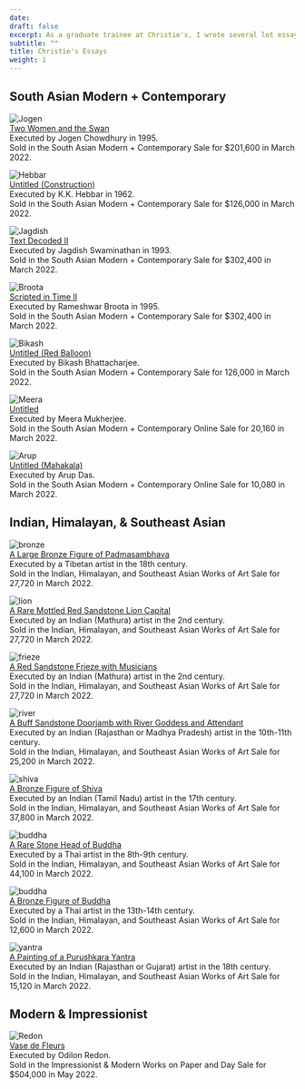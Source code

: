 ```yaml
---
date: 
draft: false
excerpt: As a graduate trainee at Christie's, I wrote several lot essays and lot notes for the Indian, Himalayan, & Southeast Asian, South Asian Modern + Contemporary, and Modern & Impressionist department auction catalogues. Click here to see some of my contributions! 
subtitle: ""
title: Christie's Essays
weight: 1
---
```



## South Asian Modern + Contemporary 

![Jogen](featured.jpg)<br>
[Two Women and the Swan](https://www.christies.com/lot/lot-6359061?ldp_breadcrumb=back&intObjectID=6359061&from=salessummary&lid=1)
<br>Executed by Jogen Chowdhury in 1995. <br>Sold in the South Asian Modern + Contemporary Sale for $201,600 in March 2022.

![Hebbar](featured.jpg)<br>
[Untitled (Construction)](https://www.christies.com/lot/lot-6359064?ldp_breadcrumb=back&intObjectID=6359064&from=salessummary&lid=1)
<br>Executed by K.K. Hebbar in 1962. <br>Sold in the South Asian Modern + Contemporary Sale for $126,000 in March 2022.

![Jagdish](featured.jpg) <br>
[Text Decoded II](https://www.christies.com/lot/lot-6359064?ldp_breadcrumb=back&intObjectID=6359064&from=salessummary&lid=1)
<br>Executed by Jagdish Swaminathan in 1993.<br> Sold in the South Asian Modern + Contemporary Sale for $302,400 in March 2022.

![Broota](featured.jpg)<br>
[Scripted in Time II](https://www.christies.com/lot/lot-6359083?ldp_breadcrumb=back&intObjectID=6359083&from=salessummary&lid=1)
<br>Executed by Rameshwar Broota in 1995.<br> Sold in the South Asian Modern + Contemporary Sale for $302,400 in March 2022.

![Bikash](featured.jpg)<br>
[Untitled (Red Balloon)](https://www.christies.com/en/lot/lot-6359131)
<br>Executed by Bikash Bhattacharjee.<br> Sold in the South Asian Modern + Contemporary Sale for 126,000 in March 2022.

![Meera](featured.jpg)<br>
[Untitled](https://onlineonly.christies.com/s/south-asian-modern-contemporary-art-online/meera-mukherjee-1923-1998-16/142951?ldp_breadcrumb=back)
<br>Executed by Meera Mukherjee.<br> Sold in the South Asian Modern + Contemporary Online Sale for 20,160 in March 2022.

![Arup](featured.jpg)<br>
[Untitled (Mahakala)](https://onlineonly.christies.com/s/south-asian-modern-contemporary-art-online/arup-das-1924-2004-54/142970?ldp_breadcrumb=back)
<br>Executed by Arup Das.<br> Sold in the South Asian Modern + Contemporary Online Sale for 10,080 in March 2022.

## Indian, Himalayan, & Southeast Asian

![bronze](featured.jpg)<br>
[A Large Bronze Figure of Padmasambhava](https://www.christies.com/lot/lot-6362044?ldp_breadcrumb=back&intObjectID=6362044&from=salessummary&lid=1)
<br>Executed by a Tibetan artist in the 18th century.<br> Sold in the Indian, Himalayan, and Southeast Asian Works of Art Sale for 27,720 in March 2022.

![lion](featured.jpg)<br>
[A Rare Mottled Red Sandstone Lion Capital](https://www.christies.com/lot/lot-6362061?ldp_breadcrumb=back&intObjectID=6362061&from=salessummary&lid=1)
<br>Executed by an Indian (Mathura) artist in the 2nd century.<br> Sold in the Indian, Himalayan, and Southeast Asian Works of Art Sale for 27,720 in March 2022.

![frieze](featured.jpg)<br>
[A Red Sandstone Frieze with Musicians](https://www.christies.com/lot/lot-6362063?ldp_breadcrumb=back&intObjectID=6362063&from=salessummary&lid=1)
<br>Executed by an Indian (Mathura) artist in the 2nd century.<br> Sold in the Indian, Himalayan, and Southeast Asian Works of Art Sale for 27,720 in March 2022.

![river](featured.jpg)<br>
[A Buff Sandstone Doorjamb with River Goddess and Attendant](https://www.christies.com/lot/lot-6362064?ldp_breadcrumb=back&intObjectID=6362064&from=salessummary&lid=1)
<br>Executed by an Indian (Rajasthan or Madhya Pradesh) artist in the 10th-11th century.<br> Sold in the Indian, Himalayan, and Southeast Asian Works of Art Sale for 25,200 in March 2022.

![shiva](featured.jpg)<br>
[A Bronze Figure of Shiva](https://www.christies.com/lot/lot-6362071?ldp_breadcrumb=back&intObjectID=6362071&from=salessummary&lid=1)
<br>Executed by an Indian (Tamil Nadu) artist in the 17th century.<br> Sold in the Indian, Himalayan, and Southeast Asian Works of Art Sale for 37,800 in March 2022.

![buddha](featured.jpg)<br>
[A Rare Stone Head of Buddha](https://www.christies.com/lot/lot-6362075?ldp_breadcrumb=back&intObjectID=6362075&from=salessummary&lid=1)
<br>Executed by a Thai artist in the 8th-9th century.<br> Sold in the Indian, Himalayan, and Southeast Asian Works of Art Sale for 44,100 in March 2022.

![buddha](featured.jpg)<br>
[A Bronze Figure of Buddha](https://www.christies.com/lot/lot-6362077?ldp_breadcrumb=back&intObjectID=6362077&from=salessummary&lid=1)
<br>Executed by a Thai artist in the 13th-14th century.<br> Sold in the Indian, Himalayan, and Southeast Asian Works of Art Sale for 12,600 in March 2022.

![yantra](featured.jpg)<br>
[A Painting of a Purushkara Yantra](https://www.christies.com/lot/lot-6362109?ldp_breadcrumb=back&intObjectID=6362109&from=salessummary&lid=1)
<br>Executed by an Indian (Rajasthan or Gujarat) artist in the 18th century.<br> Sold in the Indian, Himalayan, and Southeast Asian Works of Art Sale for 15,120 in March 2022.

## Modern & Impressionist 

![Redon](featured.jpg)<br>
[Vase de Fleurs](https://www.christies.com/lot/lot-6369515?ldp_breadcrumb=back&intObjectID=6369515&from=salessummary&lid=1)
<br>Executed by Odilon Redon.<br> Sold in the Impressionist & Modern Works on Paper and Day Sale for $504,000 in May 2022.